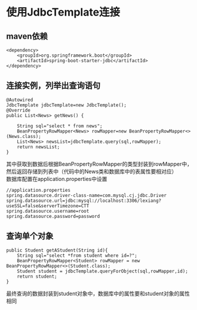 # 使用JdbcTemplate连接
## maven依赖
```
<dependency>
    <groupId>org.springframework.boot</groupId>
    <artifactId>spring-boot-starter-jdbc</artifactId>
</dependency>
```
## 连接实例，列举出查询语句
```
@Autowired
JdbcTemplate jdbcTemplate=new JdbcTemplate();
@Override
public List<News> getNews() {

    String sql="select * from news";
    BeanPropertyRowMapper<News> rowMapper=new BeanPropertyRowMapper<>(News.class);
    List<News> newsList=jdbcTemplate.query(sql,rowMapper);
    return newsList;
}
```
其中获取到数据后根据BeanPropertyRowMapper的类型封装到rowMapper中，然后返回存储到列表中（代码中的News类和数据库中的表属性要相对应）  
数据库配置在application.properties中设置
```
//application.properties
spring.datasource.driver-class-name=com.mysql.cj.jdbc.Driver
spring.datasource.url=jdbc:mysql://localhost:3306/lexiang?useSSL=false&serverTimezone=CTT
spring.datasource.username=root
spring.datasource.password=password
```

## 查询单个对象
```
public Student getAStudent(String id){
    String sql="select *from student where id=?";
    BeanPropertyRowMapper<Student> rowMapper = new BeanPropertyRowMapper<>(Student.class);
    Student student = jdbcTemplate.queryForObject(sql,rowMapper,id);
    return student;
}
```
最终查询的数据封装到student对象中，数据库中的属性要和student对象的属性相同

